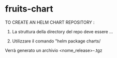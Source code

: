 # fruits-chart

TO CREATE AN HELM CHART REPOSITORY :

1) La struttura della directory del repo deve essere ... 


2) Utilizzare il comando "helm package charts/<nome-chart>

Verrà generato un archivio <nome_release>-<versione>.tgz

